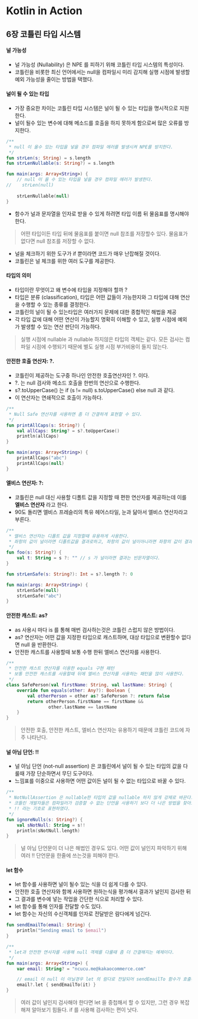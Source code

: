 # Kotlin in Action

## 6장 코틀린 타입 시스템

#### 널 가능성
- 널 가능성 (Nullability) 은 NPE 를 피하기 위해 코틀린 타입 시스템의 특성이다.
- 코틀린을 비롯한 최신 언어에서는 null을 컴파일시 미리 감지해 실행 시점에 발생할 예외 가능성을 줄이는 방법을 택했다.

#### 널이 될 수 있는 타입
- 가장 중요한 차이는 코틀린 타입 시스템은 널이 될 수 있는 타입을 명시적으로 지원한다.
- 널이 될수 있는 변수에 대해 메소드를 호출을 하지 못하게 함으로써 많은 오류를 방지한다.

```kotlin
/**
 * null 이 올수 있는 타입을 넣을 경우 컴파일 에러를 발생시켜 NPE를 방지한다.
 */
fun strLen(s: String) = s.length
fun strLenNullable(s: String?) = s.length

fun main(args: Array<String>) {
    // null 이 올 수 있는 타입을 넣을 경우 컴파일 에러가 발생한다.
//    strLen(null)
    
    strLenNullable(null)
}

```

- 함수가 널과 문자열을 인자로 받을 수 있게 하려면 타입 이름 뒤 물음표를 명시해야 한다.

> 어떤 타입이든 타입 뒤에 물음표를 붙이면 null 참조를 저장할수 있다.
> 물음표가 없다면 null 참조를 저장할 수 없다.

- 널을 체크하기 위한 도구가 if 뿐이라면 코드가 매우 난잡해질 것이다.
- 코틀린은 널 체크를 위한 여러 도구를 제공한다.

#### 타입의 의미
- 타입이란 무엇이고 왜 변수에 타입을 지정해야 할까 ?
- 타입은 분류 (classification), 타입은 어떤 값들이 가능한지와 그 타입에 대해 연산을 수행할 수 있는 종류를 결정한다.
- 코틀린의 널이 될 수 있는타입은 여러가지 문제에 대한 종합적인 해법을 제공
- 각 타입 값에 대해 어떤 연산이 가능할지 명확히 이해할 수 있고, 실행 시점에 예외가 발생할 수 있는 연산 판단이 가능하다.

> 실행 시점에 nullable 과 nullable 하지않은 타입의 객체는 같다.
> 모든 검사는 컴파일 시점에 수행되기 때문에 별도 실행 시점 부가비용이 들지 않는다.

#### 안전한 호출 연산자: ?.
- 코틀린이 제공하는 도구중 하나인 안전한 호출연산자인 ?. 이다.
- ?. 는 null 검사와 메소드 호출을 한번의 연산으로 수행한다.
- s?.toUpperCase() 는 if (s != null) s.toUpperCase() else null 과 같다.
- 이 연산자는 연쇄적으로 호출이 가능하다.
```kotlin
/**
 * Null Safe 연산자를 사용하면 좀 더 간결하게 표현할 수 있다.
 */
fun printAllCaps(s: String?) {
    val allCaps: String? = s?.toUpperCase()
    println(allCaps)
}

fun main(args: Array<String>) {
    printAllCaps("abc")
    printAllCaps(null)
}
```

#### 엘비스 연산자: ?:
- 코틀린은 null 대신 사용할 디폴트 값을 지정할 때 편한 연산자를 제공하는데 이를 **엘비스 연산자** 라고 한다.
- 90도 돌리면 엘비스 프레슬리의 특유 헤어스타일, 눈과 닮아서 엘비스 연산자라고 부른다.

```kotlin
/**
 * 엘비스 연산자는 디폴트 값을 지정할때 유용하게 사용한다.
 * 좌항의 값이 널이라면 디폴트값을 결과로하고, 좌항의 값이 널이아니라면 좌항의 값이 결과가 된다.
 */
fun foo(s: String?) {
    val t: String = s ?: "" // s 가 널이라면 결과는 빈문자열이다.
}

fun strLenSafe(s: String?): Int = s?.length ?: 0

fun main(args: Array<String>) {
    strLenSafe(null)
    strLenSafe("abc")
}
```

#### 안전한 캐스트: as?
- as 사용시 마다 is 를 통해 매번 검사하는것은 코틀린 스럽지 않은 방법이다.
- as? 연산자는 어떤 값을 지정한 타입으로 캐스트하며, 대상 타입으로 변환할수 없다면 null 을 반환한다.
- 안전한 캐스트를 사용할때 보통 수행 한뒤 엘비스 연산자를 사용한다.

```kotlin
/**
 * 안전한 캐스트 연산자를 이용한 equals 구현 패턴
 * 보통 안전한 캐스트를 사용할때 뒤에 엘비스 연산자를 사용하는 패턴을 많이 사용한다.
 */
class SafePerson(val firstName: String, val lastName: String) {
    override fun equals(other: Any?): Boolean {
        val otherPerson = other as? SafePerson ?: return false
        return otherPerson.firstName == firstName &&
                other.lastName == lastName
    }
}
```

> 안전한 호출, 안전한 캐스트, 엘비스 연산자는 유용하기 때문에 코틀린 코드에 자주 나타난다.

#### 널 아님 단언: !!
- 널 아님 단언 (not-null assertion) 은 코틀린에서 널이 될 수 있는 타입의 값을 다룰때 가장 단순하면서 무딘 도구이다.
- 느낌표를 이중으로 사용하면 어떤 값이든 널이 될 수 없는 타입으로 바꿀 수 있다.
```kotlin
/**
 * NotNullAssertion 은 nullable한 타입의 값을 nullable 하지 않게 강제로 바꾼다.
 * 코틀린 개발자들은 컴파일러가 검증할 수 없는 단언을 사용하기 보다 더 나은 방법을 찾아보라는 의드로
 * !! 라는 기호로 표현하였다.
 */
fun ignoreNulls(s: String?) {
    val sNotNull: String = s!!
    println(sNotNull.length)
}
```

> 널 아님 단언문이 더 나은 해법인 경우도 있다.
> 어떤 값이 널인지 파악하기 위해 여러 !! 단언문을 한줄에 쓰는것을 피해야 한다.

#### let 함수
- let 함수를 사용하면 널이 될수 있는 식을 더 쉽게 다를 수 있다.
- 안전한 호출 연산자와 함께 사용하면 원하는식을 평가해서 결과가 널인지 검사한 뒤 
- 그 결과를 변수에 넣는 작업을 간단한 식으로 처리할 수 있다.
- let 함수를 통해 인자를 전달할 수도 있다.
- let 함수는 자신의 수신객체를 인자로 전달받은 람다에게 넘긴다.
```kotlin
fun sendEmailTo(email: String) {
    println("Sending email to $email")
}

/**
 * let과 안전한 연사자를 사용해 null 객체를 다룰때 좀 더 간결해지는 예제이다.
 */
fun main(args: Array<String>) {
    var email: String? = "ncucu.me@kakaocommerce.com"

    // email 이 null 이 아닐경우 let 의 람다로 전달되어 sendEmailTo 함수가 호출된다.
    email?.let { sendEmailTo(it) }
}
```

> 여러 값이 널인지 검사해야 한다면 let 을 중첩해서 할 수 있지만, 그런 경우 복잡해져 알아보기 힘들다.
> if 를 사용해 검사하는 편이 낫다.
